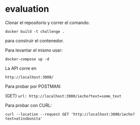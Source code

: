 # evaluation

Clonar el repositorio y correr el comando:

`docker build -t challenge .`

para construir el contenedor.

Para levantar el mismo usar:

`docker-compose up -d`

La API corre en 

`http://localhost:3000/`

Para probar por POSTMAN:

(GET) `url: http://localhost:3000/iecho?text=some_text`

Para probar con CURL:

`curl --location --request GET 'http://localhost:3000/iecho?text=atinobonita'`
